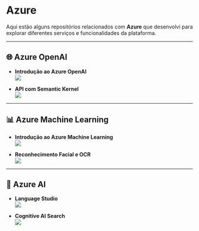 # Azure

Aqui estão alguns repositórios relacionados com **Azure** que desenvolvi para explorar diferentes serviços e funcionalidades da plataforma.

---

## 🌐 Azure OpenAI

- **Introdução ao Azure OpenAI**  
  <a href="https://github.com/filipeoliveira05/azureopenai-intro">
    <img align="center" src="https://github-readme-stats.vercel.app/api/pin/?username=filipeoliveira05&theme=midnight-purple&hide_border=true&repo=azureopenai-intro" />
  </a>  

- **API com Semantic Kernel**  
  <a href="https://github.com/filipeoliveira05/azureopenai-API-SemanticKernel">
    <img align="center" src="https://github-readme-stats.vercel.app/api/pin/?username=filipeoliveira05&theme=midnight-purple&hide_border=true&repo=azureopenai-API-SemanticKernel" />
  </a>  

---

## 📊 Azure Machine Learning

- **Introdução ao Azure Machine Learning**  
  <a href="https://github.com/filipeoliveira05/azureML-MachineLearning">
    <img align="center" src="https://github-readme-stats.vercel.app/api/pin/?username=filipeoliveira05&theme=midnight-purple&hide_border=true&repo=azureML-MachineLearning" />
  </a>  

- **Reconhecimento Facial e OCR**  
  <a href="https://github.com/filipeoliveira05/azureML-face-OCR">
    <img align="center" src="https://github-readme-stats.vercel.app/api/pin/?username=filipeoliveira05&theme=midnight-purple&hide_border=true&repo=azureML-face-OCR" />
  </a>  

---

## 🧠 Azure AI

- **Language Studio**  
  <a href="https://github.com/filipeoliveira05/azureAI-LanguageStudio">
    <img align="center" src="https://github-readme-stats.vercel.app/api/pin/?username=filipeoliveira05&theme=midnight-purple&hide_border=true&repo=azureAI-LanguageStudio" />
  </a>  

- **Cognitive AI Search**  
  <a href="https://github.com/filipeoliveira05/azureAI-CognitiveAISearch">
    <img align="center" src="https://github-readme-stats.vercel.app/api/pin/?username=filipeoliveira05&theme=midnight-purple&hide_border=true&repo=azureAI-CognitiveAISearch" />
  </a>  
